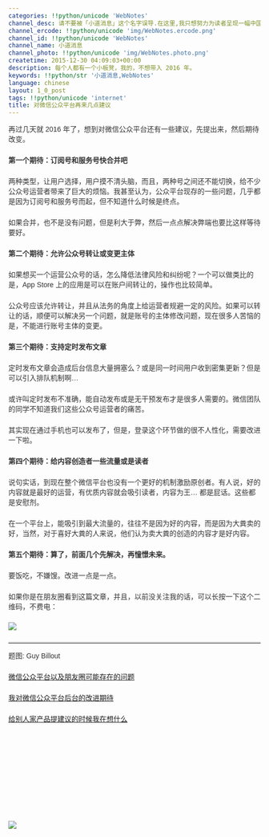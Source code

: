 ```yaml
---
categories: !!python/unicode 'WebNotes'
channel_desc: 请不要被「小道消息」这个名字误导.在这里,我只想努力为读者呈现一幅中国互联网的清明上河图.
channel_ercode: !!python/unicode 'img/WebNotes.ercode.png'
channel_id: !!python/unicode 'WebNotes'
channel_name: 小道消息
channel_photo: !!python/unicode 'img/WebNotes.photo.png'
createtime: 2015-12-30 04:09:03+00:00
description: 每个人都有一个小板凳，我的，不想带入 2016 年。
keywords: !!python/str '小道消息,WebNotes'
language: chinese
layout: 1_0_post
tags: !!python/unicode 'internet'
title: 对微信公众平台再来几点建议
---
```

<div class="rich_media_content" id="js_content">
<p style="font-family: Avenir, sans-serif; border: 0px; margin-top: 2px; margin-bottom: 22px; outline: 0px; color: rgb(51, 51, 51); white-space: normal;">
         再过几天就 2016 年了，想到对微信公众平台还有一些建议，先提出来，然后期待改变。
        </p>
<p style="font-family: Avenir, sans-serif; border: 0px; margin-top: 2px; margin-bottom: 22px; outline: 0px; color: rgb(51, 51, 51); white-space: normal;">
<strong>
          第一个期待：订阅号和服务号快合并吧
         </strong>
</p>
<p style="font-family: Avenir, sans-serif; border: 0px; margin-top: 2px; margin-bottom: 22px; outline: 0px; color: rgb(51, 51, 51); white-space: normal;">
         两种类型，让用户选择，用户摸不清头脑，而且，两种号之间还不能切换，给不少公众号运营者带来了巨大的烦恼。我甚至认为，公众平台现存的一些问题，几乎都是因为订阅号和服务号而起，但不知道什么时候是终点。
        </p>
<p style="font-family: Avenir, sans-serif; border: 0px; margin-top: 2px; margin-bottom: 22px; outline: 0px; color: rgb(51, 51, 51); white-space: normal;">
         如果合并，也不是没有问题，但是利大于弊，然后一点点解决弊端也要比这样等待要好。
        </p>
<p style="font-family: Avenir, sans-serif; border: 0px; margin-top: 2px; margin-bottom: 22px; outline: 0px; color: rgb(51, 51, 51); white-space: normal;">
<strong>
          第二个期待：允许公众号转让或变更主体
         </strong>
</p>
<p style="font-family: Avenir, sans-serif; border: 0px; margin-top: 2px; margin-bottom: 22px; outline: 0px; color: rgb(51, 51, 51); white-space: normal;">
         如果想买一个运营公众号的话，怎么降低法律风险和纠纷呢？一个可以做类比的是，App Store 上的应用是可以在账户间转让的，操作也比较简单。
        </p>
<p style="font-family: Avenir, sans-serif; border: 0px; margin-top: 2px; margin-bottom: 22px; outline: 0px; color: rgb(51, 51, 51); white-space: normal;">
         公众号应该允许转让，并且从法务的角度上给运营者规避一定的风险。如果可以转让的话，顺便可以解决另一个问题，就是账号的主体修改问题，现在很多人苦恼的是，不能进行账号主体的变更。
        </p>
<p style="font-family: Avenir, sans-serif; border: 0px; margin-top: 2px; margin-bottom: 22px; outline: 0px; color: rgb(51, 51, 51); white-space: normal;">
<strong>
          第三个期待：支持定时发布文章
         </strong>
</p>
<p style="font-family: Avenir, sans-serif; border: 0px; margin-top: 2px; margin-bottom: 22px; outline: 0px; color: rgb(51, 51, 51); white-space: normal;">
         定时发布文章会造成后台信息大量拥塞么？或是同一时间用户收到密集更新？但是可以引入排队机制啊…
        </p>
<p style="font-family: Avenir, sans-serif; border: 0px; margin-top: 2px; margin-bottom: 22px; outline: 0px; color: rgb(51, 51, 51); white-space: normal;">
         或许叫定时发布不准确，能自动发布或是无干预发布才是很多人需要的。微信团队的同学不知道我们这些公众号运营者的痛苦。
        </p>
<p style="font-family: Avenir, sans-serif; border: 0px; margin-top: 2px; margin-bottom: 22px; outline: 0px; color: rgb(51, 51, 51); white-space: normal;">
         其实现在通过手机也可以发布了，但是，登录这个环节做的很不人性化，需要改进一下啦。
        </p>
<p style="font-family: Avenir, sans-serif; border: 0px; margin-top: 2px; margin-bottom: 22px; outline: 0px; color: rgb(51, 51, 51); white-space: normal;">
<strong>
          第四个期待：给内容创造者一些流量或是读者
         </strong>
</p>
<p style="font-family: Avenir, sans-serif; border: 0px; margin-top: 2px; margin-bottom: 22px; outline: 0px; color: rgb(51, 51, 51); white-space: normal;">
         说句实话，到现在整个微信平台也没有一个更好的机制激励原创者。有人说，好的内容就是最好的运营，有优质内容就会吸引读者，内容为王… 都是屁话。这些都是安慰剂。
        </p>
<p style="font-family: Avenir, sans-serif; border: 0px; margin-top: 2px; margin-bottom: 22px; outline: 0px; color: rgb(51, 51, 51); white-space: normal;">
         在一个平台上，能吸引到最大流量的，往往不是因为好的内容，而是因为大粪卖的好，当然，对于喜好大粪的人来说，他们认为卖大粪的创造的内容才是好内容。
        </p>
<p style="font-family: Avenir, sans-serif; border: 0px; margin-top: 2px; margin-bottom: 22px; outline: 0px; color: rgb(51, 51, 51); white-space: normal;">
<strong>
          第五个期待：算了，前面几个先解决，再憧憬未来。
         </strong>
</p>
<p style="font-family: Avenir, sans-serif; border: 0px; margin-top: 2px; margin-bottom: 22px; outline: 0px; color: rgb(51, 51, 51); white-space: normal;">
         要饭吃，不嫌馊。改进一点是一点。
        </p>
<p style="font-family: Avenir, sans-serif; border: 0px; margin-top: 2px; margin-bottom: 22px; outline: 0px; color: rgb(51, 51, 51); white-space: normal;">
         如果你是在朋友圈看到这篇文章，并且，以前没关注我的话，可以长按一下这个二维码，不费电：
        </p>
<p style="font-family: Avenir, sans-serif; border: 0px; margin-top: 2px; margin-bottom: 22px; outline: 0px; color: rgb(51, 51, 51); white-space: normal;">
<img data-ratio="1" data-s="300,640" data-src="" data-type="jpeg" data-w="430" src="{{ '/img/ow5rEn8QGlEL46kJgQzicrPNevGzU1xtwemTnia7UhMxuoKveFeBIHkbibOSropq3Lb4f0wu9nlWjYYCXqHf8HFlg.jpeg' | prepend: site.img | replace: '//','/' }}"/>
<br/>
</p>
<hr style="font-family: Avenir, sans-serif; border-right-width: 0px; border-bottom-width: 0px; border-left-width: 0px; border-top-style: solid; border-top-color: rgb(234, 234, 234); height: 1px; margin-top: 1em; margin-bottom: 1em; color: rgb(51, 51, 51); white-space: normal;"/>
<p style="font-family: Avenir, sans-serif; border: 0px; margin-top: 2px; margin-bottom: 22px; outline: 0px; color: rgb(51, 51, 51); white-space: normal;">
<span style="color: rgb(51, 51, 51); font-family: Avenir, sans-serif;">
          题图: Guy Billout
         </span>
</p>
<p style="font-family: Avenir, sans-serif; border: 0px; margin-top: 2px; margin-bottom: 22px; outline: 0px; color: rgb(51, 51, 51); white-space: normal;">
<a data_ue_src="http://mp.weixin.qq.com/s?__biz=MjM5ODIyMTE0MA==&amp;mid=400789908&amp;idx=1&amp;sn=56679b0a61aa20631c1fe0a37ef962e9&amp;scene=21#wechat_redirect" href="http://mp.weixin.qq.com/s?__biz=MjM5ODIyMTE0MA==&amp;mid=400789908&amp;idx=1&amp;sn=56679b0a61aa20631c1fe0a37ef962e9&amp;scene=21#wechat_redirect" target="_blank">
          微信公众平台以及朋友圈可能存在的问题
         </a>
<br/>
</p>
<p style="font-family: Avenir, sans-serif; border: 0px; margin-top: 2px; margin-bottom: 22px; outline: 0px; color: rgb(51, 51, 51); white-space: normal;">
<a data_ue_src="http://mp.weixin.qq.com/s?__biz=MjM5ODIyMTE0MA==&amp;mid=206575562&amp;idx=1&amp;sn=ef26248698d5a527ad612439ebdae188&amp;scene=21#wechat_redirect" href="http://mp.weixin.qq.com/s?__biz=MjM5ODIyMTE0MA==&amp;mid=206575562&amp;idx=1&amp;sn=ef26248698d5a527ad612439ebdae188&amp;scene=21#wechat_redirect" style="font-family: Avenir, sans-serif; white-space: normal;" target="_blank">
          我对微信公众平台后台的改进期待
         </a>
</p>
<p style="font-family: Avenir, sans-serif; border: 0px; margin-top: 2px; margin-bottom: 22px; outline: 0px; color: rgb(51, 51, 51); white-space: normal;">
<span style="color: rgb(51, 51, 51); font-family: Avenir, sans-serif;">
<a data_ue_src="http://mp.weixin.qq.com/s?__biz=MjM5ODIyMTE0MA==&amp;mid=209253247&amp;idx=1&amp;sn=808efbe6b49ffa9266e1e67c14ead111&amp;scene=21#wechat_redirect" href="http://mp.weixin.qq.com/s?__biz=MjM5ODIyMTE0MA==&amp;mid=209253247&amp;idx=1&amp;sn=808efbe6b49ffa9266e1e67c14ead111&amp;scene=21#wechat_redirect" target="_blank">
           给别人家产品提建议的时候我在想什么
          </a>
<br/>
</span>
</p>
<p style="font-family: Avenir, sans-serif; border: 0px; margin-top: 2px; margin-bottom: 22px; outline: 0px; color: rgb(51, 51, 51); white-space: normal;">
<span class="vote_area">
<iframe allowfullscreen="" class="vote_iframe js_editor_vote_card" data-display-src="/cgi-bin/readtemplate?t=vote/vote-new_tmpl&amp;__biz=MjM5ODIyMTE0MA==&amp;supervoteid=2383441&amp;token=1966506183###&amp;lang=zh_CN" data-display-style="height: 226px;" data-src="/mp/newappmsgvote?action=show&amp;__biz=MjM5ODIyMTE0MA==&amp;supervoteid=2383441#wechat_redirect" data-supervoteid="2383441" frameborder="0" scrolling="no">
</iframe>
<span class="vote_box skin_help po_left">
</span>
<span class="vote_box skin_help po_right">
</span>
</span>
</p>
<p>
<img data-ratio="0.5557553956834532" data-s="300,640" data-src="" data-type="jpeg" data-w="" src="{{ '/img/ow5rEn8QGlGghArMfQjMBhC78WWB18D8ZZy0E3Gb2cBgOs5B0go0ibwbfty9aDD4hEVES6SXux6BZNp0g8PArcg.jpeg' | prepend: site.img | replace: '//','/' }}"/>
<br/>
</p>
</div>